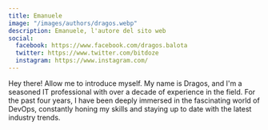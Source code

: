 ```yaml
---
title: Emanuele
image: "/images/authors/dragos.webp"
description: Emanuele, l'autore del sito web
social:
  facebook: https://www.facebook.com/dragos.balota
  twitter: https://www.twitter.com/bitdoze
  instagram: https://www.instagram.com/
---
```


Hey there! Allow me to introduce myself. My name is Dragos, and I'm a seasoned IT professional with over a decade of experience in the field. For the past four years, I have been deeply immersed in the fascinating world of DevOps, constantly honing my skills and staying up to date with the latest industry trends.
